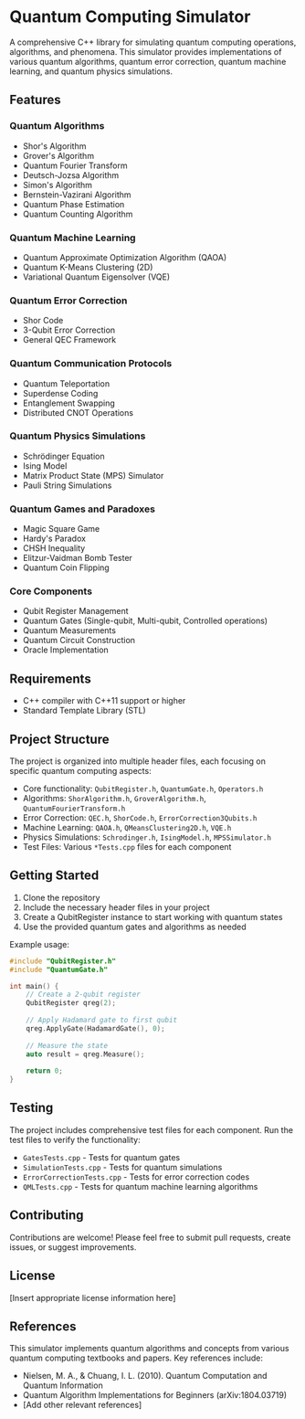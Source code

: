 # Quantum Computing Simulator

A comprehensive C++ library for simulating quantum computing operations, algorithms, and phenomena. This simulator provides implementations of various quantum algorithms, quantum error correction, quantum machine learning, and quantum physics simulations.

## Features

### Quantum Algorithms
- Shor's Algorithm
- Grover's Algorithm
- Quantum Fourier Transform
- Deutsch-Jozsa Algorithm
- Simon's Algorithm
- Bernstein-Vazirani Algorithm
- Quantum Phase Estimation
- Quantum Counting Algorithm

### Quantum Machine Learning
- Quantum Approximate Optimization Algorithm (QAOA)
- Quantum K-Means Clustering (2D)
- Variational Quantum Eigensolver (VQE)

### Quantum Error Correction
- Shor Code
- 3-Qubit Error Correction
- General QEC Framework

### Quantum Communication Protocols
- Quantum Teleportation
- Superdense Coding
- Entanglement Swapping
- Distributed CNOT Operations

### Quantum Physics Simulations
- Schrödinger Equation
- Ising Model
- Matrix Product State (MPS) Simulator
- Pauli String Simulations

### Quantum Games and Paradoxes
- Magic Square Game
- Hardy's Paradox
- CHSH Inequality
- Elitzur-Vaidman Bomb Tester
- Quantum Coin Flipping

### Core Components
- Qubit Register Management
- Quantum Gates (Single-qubit, Multi-qubit, Controlled operations)
- Quantum Measurements
- Quantum Circuit Construction
- Oracle Implementation

## Requirements

- C++ compiler with C++11 support or higher
- Standard Template Library (STL)

## Project Structure

The project is organized into multiple header files, each focusing on specific quantum computing aspects:

- Core functionality: `QubitRegister.h`, `QuantumGate.h`, `Operators.h`
- Algorithms: `ShorAlgorithm.h`, `GroverAlgorithm.h`, `QuantumFourierTransform.h`
- Error Correction: `QEC.h`, `ShorCode.h`, `ErrorCorrection3Qubits.h`
- Machine Learning: `QAOA.h`, `QMeansClustering2D.h`, `VQE.h`
- Physics Simulations: `Schrodinger.h`, `IsingModel.h`, `MPSSimulator.h`
- Test Files: Various `*Tests.cpp` files for each component

## Getting Started

1. Clone the repository
2. Include the necessary header files in your project
3. Create a QubitRegister instance to start working with quantum states
4. Use the provided quantum gates and algorithms as needed

Example usage:

```cpp
#include "QubitRegister.h"
#include "QuantumGate.h"

int main() {
    // Create a 2-qubit register
    QubitRegister qreg(2);
    
    // Apply Hadamard gate to first qubit
    qreg.ApplyGate(HadamardGate(), 0);
    
    // Measure the state
    auto result = qreg.Measure();
    
    return 0;
}
```

## Testing

The project includes comprehensive test files for each component. Run the test files to verify the functionality:

- `GatesTests.cpp` - Tests for quantum gates
- `SimulationTests.cpp` - Tests for quantum simulations
- `ErrorCorrectionTests.cpp` - Tests for error correction codes
- `QMLTests.cpp` - Tests for quantum machine learning algorithms

## Contributing

Contributions are welcome! Please feel free to submit pull requests, create issues, or suggest improvements.

## License

[Insert appropriate license information here]

## References

This simulator implements quantum algorithms and concepts from various quantum computing textbooks and papers. Key references include:

- Nielsen, M. A., & Chuang, I. L. (2010). Quantum Computation and Quantum Information
- Quantum Algorithm Implementations for Beginners (arXiv:1804.03719)
- [Add other relevant references] 